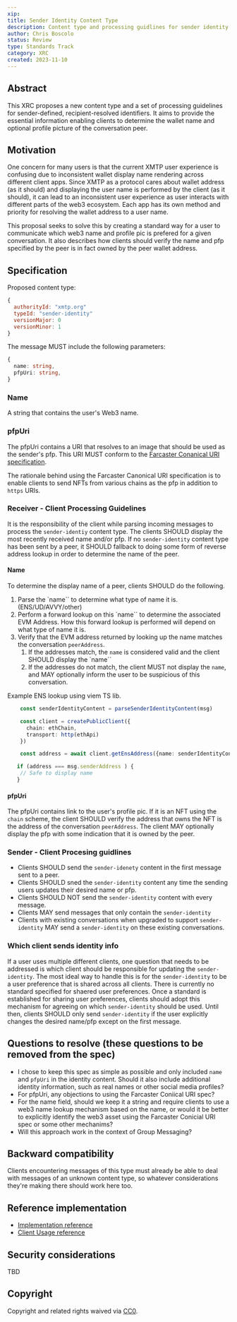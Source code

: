 ```yaml
---
xip: 
title: Sender Identity Content Type
description: Content type and processing guidlines for sender identity
author: Chris Boscolo
status: Review
type: Standards Track
category: XRC
created: 2023-11-10
---
```


## Abstract

This XRC proposes a new content type and a set of processing guidelines for sender-defined, recipient-resolved identifiers. It aims to provide the essential information enabling clients to determine the wallet name and optional profile picture of the conversation peer.

## Motivation

One concern for many users is that the current XMTP user experience is confusing due to inconsistent wallet display name rendering across different client apps. Since XMTP as a protocol cares about wallet address (as it should) and displaying the user name is performed by the client (as it should), it can lead to an inconsistent user experience as user interacts with different parts of the web3 ecosystem. Each app has its own method and priority for resolving the wallet address to a user name.

This proposal seeks to solve this by creating a standard way for a user to communicate which web3 name and profile pic is prefered for a given conversation. It also describes how clients should verify the name and pfp specified by the peer is in fact owned by the peer wallet address.

## Specification

Proposed content type:

```js
{
  authorityId: "xmtp.org"
  typeId: "sender-identity"
  versionMajor: 0
  versionMinor: 1
}
```

The message MUST include the following parameters:

```ts
{
  name: string,
  pfpUri: string,
}
```

### Name
A string that contains the user's Web3 name. 

### pfpUri
The pfpUri contains a URI that resolves to an image that should be used as the sender's pfp. This URI MUST conform to the [Farcaster Conanical URI specification](https://github.com/farcasterxyz/protocol/discussions/72).

The rationale behind using the Farcaster Canonical URI specification is to enable clients to send NFTs from various chains as the pfp in addition to `https` URIs.

### Receiver - Client Processing Guidelines

It is the responsibility of the client while parsing incoming messages to process the `sender-identiy` content type. The clients SHOULD display the most recently received name and/or pfp. If no `sender-identity` content type has been sent by a peer, it SHOULD fallback to doing some form of reverse address lookup in order to determine the name of the peer.

#### Name

To determine the display name of a peer, clients SHOULD do the following.

1. Parse the `name`` to determine what type of name it is. (ENS/UD/AVVY/other)
1. Perform a forward lookup on this `name`` to determine the associated EVM Address. How this forward lookup is performed will depend on what type of name it is.
1. Verify that the EVM address returned by looking up the name matches the conversation `peerAddress`.
   1. If the addresses match, the `name` is considered valid and the client SHOULD display the `name``
   1. If the addresses do not match, the client MUST not display the `name`, and MAY optionally inform the user to be suspicious of this conversation.

Example ENS lookup using viem TS lib.
```ts
    const senderIdentityContent = parseSenderIdentityContent(msg)

    const client = createPublicClient({
      chain: ethChain,
      transport: http(ethApi)
    })

    const address = await client.getEnsAddress({name: senderIdentityContent.name})

   if (address === msg.senderAddress ) {
    // Safe to display name
   }
```

#### pfpUri

The pfpUri contains link to the user's profile pic. If it is an NFT using the `chain` scheme, the client SHOULD verify the address that owns the NFT is the address of the conversation `peerAddress`. The client MAY optionally display the pfp with some indication that it is owned by the peer.

### Sender - Client Procesing guidlines

- Clients SHOULD send the `sender-idenety` content in the first message sent to a peer.
- Clients SHOULD sned the `sender-identity` content any time the sending users updates their desired name or pfp.
- Clients SHOULD NOT send the `sender-identity` content with every message.
- Clients MAY send messages that only contain the `sender-identity`
- Clients with existing conversations when upgraded to support `sender-identity` MAY send a `sender-identity` on these existing conversations.

### Which client sends identity info

If a user uses multiple different clients, one question that needs to be addressed is which client should be responsible for updating the `sender-identity`. The most ideal way to handle this is for the `sender-identity` to be a user preference that is shared across all clients. There is currently no standard specified for shaered user preferences. Once a standard is established for sharing user preferences, clients should adopt this mechanism for agreeing on which `sender-identity` should be used. Until then, clients SHOULD only send `sender-identity` if the user explicitly changes the desired name/pfp except on the first message.

## Questions to resolve (these questions to be removed from the spec)

- I chose to keep this spec as simple as possible and only included `name` and `pfpUri` in the identity content. Should it also include additional identity information, such as real names or other social media profiles?
- For pfpUri, any objections to using the Farcaster Coniical URI spec?
- For the name field, should we keep it a string and require clients to use a web3 name lookup mechanism based on the name, or would it be better to explicitly identify the web3 asset using the Farcaster Conicial URI spec or some other mechanims?
- Will this approach work in the context of Group Messaging?

## Backward compatibility

Clients encountering messages of this type must already be able to deal with messages of an unknown content type, so whatever considerations they're making there should work here too.

## Reference implementation

- [Implementation reference]()
- [Client Usage reference]()

## Security considerations

TBD

## Copyright

Copyright and related rights waived via [CC0](https://creativecommons.org/publicdomain/zero/1.0/).
